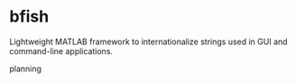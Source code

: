 # bfish
Lightweight MATLAB framework to internationalize strings used in GUI and command-line applications.

planning
